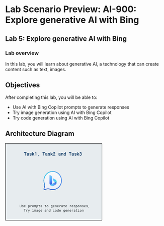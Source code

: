 # Lab Scenario Preview: AI-900: Explore generative AI with Bing

## Lab 5: Explore generative AI with Bing

### Lab overview
In this lab, you will learn about generative AI, a technology that can create content such as text, images.

## Objectives
  
After completing this lab, you will be able to:
- Use AI with Bing Copilot prompts to generate responses
- Try image generation using AI with Bing Copilot
- Try code generation using AI with Bing Copilot

## Architecture Diagram

  ![](../media/ai900module5.png)
   